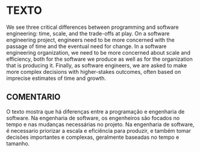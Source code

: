 # TEXTO

We see three critical differences between programming and software engineering: time, scale, and the trade-offs at play. On a software engineering project, engineers need to be more concerned with the passage of time and the eventual need for change. In a software engineering organization, we need to be more concerned about scale and efficiency, both for the software we produce as well as for the organization that is producing it. Finally, as software engineers, we are asked to make more complex decisions with higher-stakes outcomes, often based on imprecise estimates of time and growth.


## COMENTARIO

O texto mostra que há diferenças entre a programação e engenharia de software. Na engenharia de software, os engenheiros são focados no tempo e nas mudanças necessárias no projeto. Na engenharia de software, é necessario priorizar a escala e eficiência para produzir, e também tomar decisões importantes e complexas, geralmente baseadas no tempo e tamanho.
